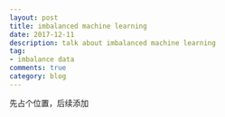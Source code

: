 ```yaml
---
layout: post
title: imbalanced machine learning 
date: 2017-12-11
description: talk about imbalanced machine learning
tag:
- imbalance data
comments: true
category: blog
---
```

先占个位置，后续添加
